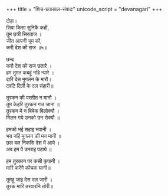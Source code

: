 +++
title = "शिच-छत्रसाल-संवादः"
unicode_script = "devanagari"
+++

दोहा।  
सिवा किसा सुनिकै कही,  
तुम छत्री सिरताज ।  
जीत आपनी भूम की,  
करी देश की राज ॥५॥

छन्द  
करौ देश को राज छतारै ।  
हम तुमत कबहूं नहि न्यारे ।  
दारि देस मुगलन के मारौ।  
दवटि दिली के दल संहारी॥ 

तुरकन की परतीत न मानौ ।  
तुम केहरि तुरकन गज जाना ॥  
तुरकन में न बिबेक बिलोक्यौ ।  
मिलन गये उनको उन रोक्यौ ॥ 

हमको भई सहाइ भवानी ।  
भय नहिं मुगलन की मन मानी ॥  
छल बल निकसि देश में आये ।  
अब हम पै उमराइ पठाये ॥ 

हम तुरकान पर कसी कृपानी ।  
मारि करेंगै कीचक घानी॥ 

तुमहू जाइ देस दल जारी ।  
तुरक मारि तरवारनि तोरी॥